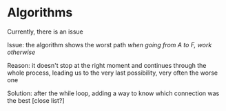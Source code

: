 # Algorithms

Currently, there is an issue

Issue: the algorithm shows the worst path *when going from A to F, work otherwise*

Reason: it doesn't stop at the right moment and continues through the whole process, leading us to the very last possibility, very often the worse one

Solution: after the while loop, adding a way to know which connection was the best [close list?]
